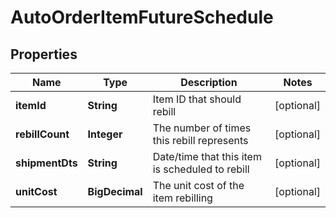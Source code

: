 

# AutoOrderItemFutureSchedule


## Properties

| Name | Type | Description | Notes |
|------------ | ------------- | ------------- | -------------|
|**itemId** | **String** | Item ID that should rebill |  [optional] |
|**rebillCount** | **Integer** | The number of times this rebill represents |  [optional] |
|**shipmentDts** | **String** | Date/time that this item is scheduled to rebill |  [optional] |
|**unitCost** | **BigDecimal** | The unit cost of the item rebilling |  [optional] |



